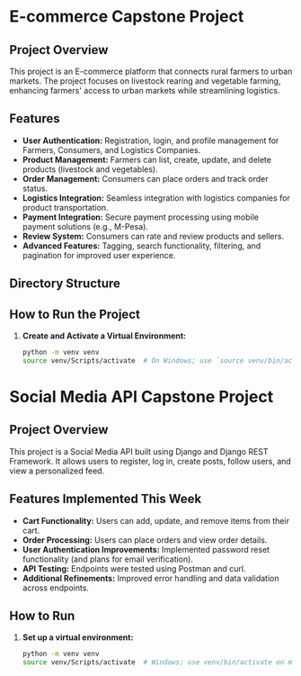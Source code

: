 # E-commerce Capstone Project

## Project Overview

This project is an E-commerce platform that connects rural farmers to urban markets. The project focuses on livestock rearing and vegetable farming, enhancing farmers' access to urban markets while streamlining logistics.

## Features

- **User Authentication:** Registration, login, and profile management for Farmers, Consumers, and Logistics Companies.
- **Product Management:** Farmers can list, create, update, and delete products (livestock and vegetables).
- **Order Management:** Consumers can place orders and track order status.
- **Logistics Integration:** Seamless integration with logistics companies for product transportation.
- **Payment Integration:** Secure payment processing using mobile payment solutions (e.g., M-Pesa).
- **Review System:** Consumers can rate and review products and sellers.
- **Advanced Features:** Tagging, search functionality, filtering, and pagination for improved user experience.

## Directory Structure


## How to Run the Project

1. **Create and Activate a Virtual Environment:**
   ```bash
   python -m venv venv
   source venv/Scripts/activate  # On Windows; use `source venv/bin/activate` on macOS/Linux
# Social Media API Capstone Project

## Project Overview
This project is a Social Media API built using Django and Django REST Framework. It allows users to register, log in, create posts, follow users, and view a personalized feed.

## Features Implemented This Week
- **Cart Functionality:** Users can add, update, and remove items from their cart.
- **Order Processing:** Users can place orders and view order details.
- **User Authentication Improvements:** Implemented password reset functionality (and plans for email verification).
- **API Testing:** Endpoints were tested using Postman and curl.
- **Additional Refinements:** Improved error handling and data validation across endpoints.

## How to Run
1. **Set up a virtual environment:**
   ```bash
   python -m venv venv
   source venv/Scripts/activate  # Windows; use venv/bin/activate on macOS/Linux
